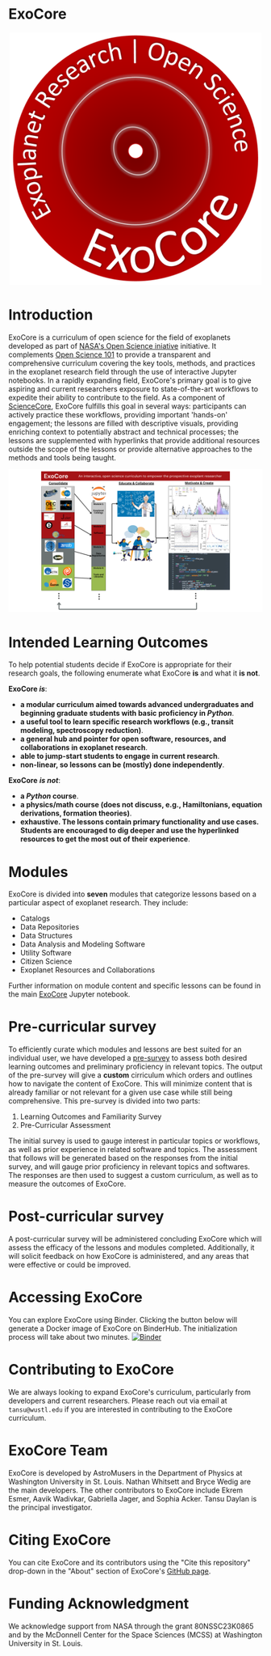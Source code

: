 # ExoCore

<p align="center">
  <img src="./ExoCore/Auxiliary_Files/Graphics/Main_Page/ExoCore_Logo.png" alt="ExoCore" width="500" />
</p>


# Introduction

ExoCore is a curriculum of open science for the field of exoplanets developed as part of [NASA's Open Science iniative](https://nasa.github.io/Transform-to-Open-Science/) initiative. It complements [Open Science 101](https://nasa.github.io/Transform-to-Open-Science/take-os101/) to provide a transparent and comprehensive curriculum covering the key tools, methods, and practices in the exoplanet research field through the use of interactive Jupyter notebooks. In a rapidly expanding field, ExoCore's primary goal is to give aspiring and current researchers exposure to state-of-the-art workflows to expedite their ability to contribute to the field. As a component of [ScienceCore](https://www.nasa.gov/centers-and-facilities/marshall/nasa-boosts-open-science-through-innovative-training/), ExoCore fulfills this goal in several ways: participants can actively practice these workflows, providing important 'hands-on' engagement; the lessons are filled with descriptive visuals, providing enriching context to potentially abstract and technical processes; the lessons are supplemented with hyperlinks that provide additional resources outside the scope of the lessons or provide alternative approaches to the methods and tools being taught.

![image](./ExoCore/Auxiliary_Files/Graphics/Main_Page/ExoCore_V2.png)


# Intended Learning Outcomes

To help potential students decide if ExoCore is appropriate for their research goals, the following enumerate what ExoCore **is** and what it **is not**.

<div class="alert alert-block alert-info">

**ExoCore ***is*****:
* **a modular curriculum aimed towards advanced undergraduates and beginning graduate students with basic proficiency in ***Python*****.
* **a useful tool to learn specific research workflows (e.g., transit modeling, spectroscopy reduction)**.
* **a general hub and pointer for open software, resources, and collaborations in exoplanet research**.
* **able to jump-start students to engage in current research**.
* **non-linear, so lessons can be (mostly) done independently**.

</div>

<div class="alert alert-block alert-warning">

**ExoCore** ***is not***:
* **a ***Python*** course**.
* **a physics/math course (does not discuss, e.g., Hamiltonians, equation derivations, formation theories)**.
* **exhaustive. The lessons contain **primary** functionality and use cases. Students are encouraged to dig deeper and use the hyperlinked resources to get the most out of their experience**.

</div>

# Modules

ExoCore is divided into **seven** modules that categorize lessons based on a particular aspect of exoplanet research. They include:

* Catalogs
* Data Repositories
* Data Structures
* Data Analysis and Modeling Software
* Utility Software
* Citizen Science
* Exoplanet Resources and Collaborations

Further information on module content and specific lessons can be found in the main [ExoCore](./ExoCore/ExoCore.ipynb) Jupyter notebook.

# Pre-curricular survey

To efficiently curate which modules and lessons are best suited for an individual user, we have developed a [pre-survey]() to assess both desired learning outcomes and preliminary proficiency in relevant topics. The output of the pre-survey will give a **custom** cirriculum which orders and outlines how to navigate the content of ExoCore. This will minimize content that is already familiar or not relevant for a given use case while still being comprehensive. This pre-survey is divided into two parts:

1. Learning Outcomes and Familiarity Survey
2. Pre-Curricular Assessment

The initial survey is used to gauge interest in particular topics or workflows, as well as prior experience in related software and topics. The assessment that follows will be generated based on the responses from the initial survey, and will gauge prior proficiency in relevant topics and softwares. The responses are then used to suggest a custom curriculum, as well as to measure the outcomes of ExoCore.

# Post-curricular survey

A post-curricular survey will be administered concluding ExoCore which will assess the efficacy of the lessons and modules completed. Additionally, it will solicit feedback on how ExoCore is administered, and any areas that were effective or could be improved.

# Accessing ExoCore
You can explore ExoCore using Binder. Clicking the button below will generate a Docker image of ExoCore on BinderHub. The initialization process will take about two minutes.
[![Binder](https://mybinder.org/badge_logo.svg)](https://mybinder.org/v2/gh/astromusers/exocore/HEAD)


# Contributing to ExoCore

We are always looking to expand ExoCore's curriculum, particularly from developers and current researchers. Please reach out via email at `tansu@wustl.edu` if you are interested in contributing to the ExoCore curriculum.

# ExoCore Team

ExoCore is developed by AstroMusers in the Department of Physics at Washington University in St. Louis. Nathan Whitsett and Bryce Wedig are the main developers. The other contributors to ExoCore include Ekrem Esmer, Aavik Wadivkar, Gabriella Jager, and Sophia Acker. Tansu Daylan is the principal investigator.


# Citing ExoCore

You can cite ExoCore and its contributors using the "Cite this repository" drop-down in the "About" section of ExoCore's [GitHub page](https://github.com/AstroMusers/ExoCore).


# Funding Acknowledgment
We acknowledge support from NASA through the grant 80NSSC23K0865 and by the McDonnell Center for the Space Sciences (MCSS) at Washington University in St. Louis.
